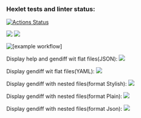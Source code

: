 ### Hexlet tests and linter status:

[![Actions Status](https://github.com/YuliaMisc/frontend-project-lvl2/workflows/hexlet-check/badge.svg)](https://github.com/YuliaMisc/frontend-project-lvl2/actions)

<a href="https://codeclimate.com/github/YuliaMisc/frontend-project-lvl2"><img src="https://api.codeclimate.com/v1/badges/a99a88d28ad37a79dbf6/maintainability" /></a>
<a href="https://codeclimate.com/github/YuliaMisc/frontend-project-lvl2/test_coverage"><img src="https://api.codeclimate.com/v1/badges/62a746f03d0591ba4b2d/test_coverage" /></a>

![[example workflow]](https://github.com/YuliaMisc/frontend-project-lvl2/actions/workflows/nodejs.yml/badge.svg)

Display help and gendiff wit flat files(JSON):
<a href="https://asciinema.org/a/507985" target="_blank"><img src="https://asciinema.org/a/507985.svg" /></a>

Display gendiff wit flat files(YAML):
<a href="https://asciinema.org/a/7mat5gTz8rN3nEvONndKJNJuO" target="_blank"><img src="https://asciinema.org/a/7mat5gTz8rN3nEvONndKJNJuO.svg" /></a>

Display gendiff with nested files(format Stylish):
<a href="https://asciinema.org/a/SpypuNDqDCGxlpUHA3hZguZxU" target="_blank"><img src="https://asciinema.org/a/SpypuNDqDCGxlpUHA3hZguZxU.svg" /></a>

Display gendiff with nested files(format Plain):
<a href="https://asciinema.org/a/u7maaibp94O7WCsiufVXJM9Sq" target="_blank"><img src="https://asciinema.org/a/u7maaibp94O7WCsiufVXJM9Sq.svg" /></a>

Display gendiff with nested files(format Json):
<a href="https://asciinema.org/a/DSbIcoM5cVTipMjH09sHNBR7M" target="_blank"><img src="https://asciinema.org/a/DSbIcoM5cVTipMjH09sHNBR7M.svg" /></a>